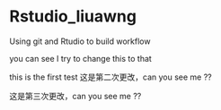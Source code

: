 # Rstudio_liuawng
Using git and Rtudio to build workflow

you can see I try to change this to that

this is the first test
这是第二次更改，can you see me ??

这是第三次更改，can you see me ??